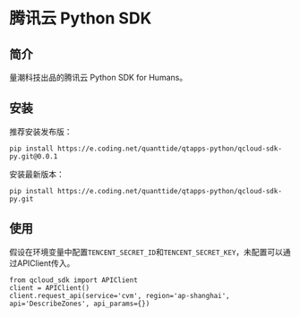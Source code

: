 # 腾讯云 Python SDK 

## 简介

量潮科技出品的腾讯云 Python SDK for Humans。

## 安装

推荐安装发布版：
```
pip install https://e.coding.net/quanttide/qtapps-python/qcloud-sdk-py.git@0.0.1
```

安装最新版本：
```
pip install https://e.coding.net/quanttide/qtapps-python/qcloud-sdk-py.git
```

## 使用

假设在环境变量中配置`TENCENT_SECRET_ID`和`TENCENT_SECRET_KEY`，未配置可以通过APIClient传入。
```
from qcloud_sdk import APIClient
client = APIClient()
client.request_api(service='cvm', region='ap-shanghai', api='DescribeZones', api_params={})
```